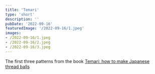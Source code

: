 ```yaml
---
title: 'Temari'
type: 'short'
description: ''
pubDate: '2022-09-16'
featuredImage: '/2022-09-16/1.jpeg'
images:
- /2022-09-16/1.jpeg
- /2022-09-16/2.jpeg
- /2022-09-16/3.jpeg
---
```

The first three patterns from the book [Temari: how to make Japanese thread balls](https://archive.org/details/temarihowtomakej0000vand/mode/2up)